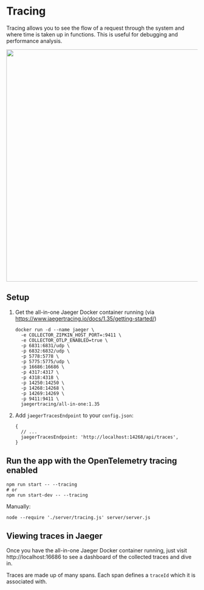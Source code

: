 # Tracing

Tracing allows you to see the flow of a request through the system and where time is
taken up in functions. This is useful for debugging and performance analysis.

<img src="https://user-images.githubusercontent.com/558581/180586026-ff6c653e-a54d-4cf4-abc8-a8c51971aad5.png" width="612">

## Setup

1. Get the all-in-one Jaeger Docker container running (via https://www.jaegertracing.io/docs/1.35/getting-started/)
   ```
   docker run -d --name jaeger \
     -e COLLECTOR_ZIPKIN_HOST_PORT=:9411 \
     -e COLLECTOR_OTLP_ENABLED=true \
     -p 6831:6831/udp \
     -p 6832:6832/udp \
     -p 5778:5778 \
     -p 5775:5775/udp \
     -p 16686:16686 \
     -p 4317:4317 \
     -p 4318:4318 \
     -p 14250:14250 \
     -p 14268:14268 \
     -p 14269:14269 \
     -p 9411:9411 \
     jaegertracing/all-in-one:1.35
   ```
1. Add `jaegerTracesEndpoint` to your `config.json`:
   ```json5
   {
     // ...
     jaegerTracesEndpoint: 'http://localhost:14268/api/traces',
   }
   ```

## Run the app with the OpenTelemetry tracing enabled

```
npm run start -- --tracing
# or
npm run start-dev -- --tracing
```

Manually:

```
node --require './server/tracing.js' server/server.js
```

## Viewing traces in Jaeger

Once you have the all-in-one Jaeger Docker container running, just visit
http://localhost:16686 to see a dashboard of the collected traces and dive in.

Traces are made up of many spans. Each span defines a `traceId` which it is associated with.
